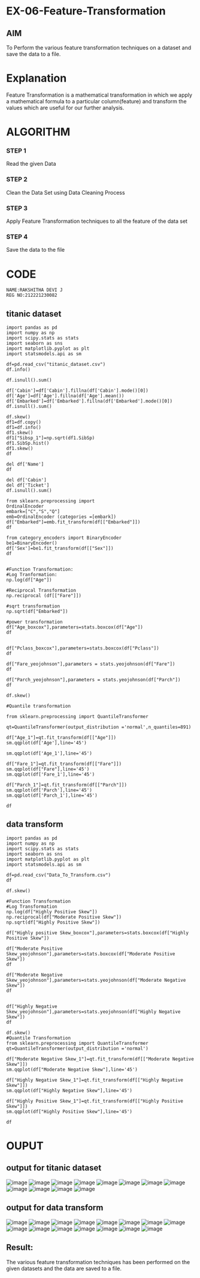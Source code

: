 # EX-06-Feature-Transformation

## AIM
To Perform the various feature transformation techniques on a dataset and save the data to a file. 

# Explanation
Feature Transformation is a mathematical transformation in which we apply a mathematical formula to a particular column(feature) and transform the values which are useful for our further analysis.

 
# ALGORITHM
### STEP 1
Read the given Data
### STEP 2
Clean the Data Set using Data Cleaning Process
### STEP 3
Apply Feature Transformation techniques to all the feature of the data set
### STEP 4
Save the data to the file


# CODE

```
NAME:RAKSHITHA DEVI J
REG NO:212221230082
```

## titanic dataset
```
import pandas as pd
import numpy as np
import scipy.stats as stats
import seaborn as sns
import matplotlib.pyplot as plt
import statsmodels.api as sm

df=pd.read_csv("titanic_dataset.csv")
df.info()

df.isnull().sum()

df['Cabin']=df['Cabin'].fillna(df['Cabin'].mode()[0])
df['Age']=df['Age'].fillna(df['Age'].mean())
df['Embarked']=df['Embarked'].fillna(df['Embarked'].mode()[0])
df.isnull().sum()

df.skew()
df1=df.copy()
df1=df.info()
df1.skew()
df1["Sibsp_1"]=np.sqrt(df1.SibSp)
df1.SibSp.hist()
df1.skew()
df

del df['Name']
df

del df['Cabin']
del df['Ticket']
df.isnull().sum()

from sklearn.preprocessing import
OrdinalEncoder
embark=["C","S","Q"]
emb=OrdinalEncoder (categories =[embark])
df["Embarked"]=emb.fit_transform(df[["Embarked"]])
df

from category_encoders import BinaryEncoder
be1=BinaryEncoder()
df['Sex']=be1.fit_transform(df[["Sex"]])
df


#Function Transformation:
#Log Tranformation:
np.log(df["Age"])

#Reciprocal Transformation
np.reciprocal (df[["Fare"]])

#sqrt transformation
np.sqrt(df["Embarked"])

#power transformation
df["Age_boxcox"],parameters=stats.boxcox(df["Age"])
df


df["Pclass_boxcox"],parameters=stats.boxcox(df["Pclass"])
df

df["Fare_yeojohnson"],parameters = stats.yeojohnson(df["Fare"])
df

df["Parch_yeojohnson"],parameters = stats.yeojohnson(df["Parch"])
df

df.skew()

#Quantile transformation

from sklearn.preprocessing import QuantileTransformer

qt=QuantileTransformer(output_distribution ='normal',n_quantiles=891)

df["Age_1"]=qt.fit_transform(df[["Age"]])
sm.qqplot(df['Age'],line='45')

sm.qqplot(df['Age_1'],line='45')

df["Fare_1"]=qt.fit_transform(df[["Fare"]])
sm.qqplot(df["Fare"],line='45')
sm.qqplot(df['Fare_1'],line='45')

df["Parch_1"]=qt.fit_transform(df[["Parch"]])
sm.qqplot(df['Parch'],line='45')
sm.qqplot(df['Parch_1'],line='45')

df
```
## data transform
```
import pandas as pd
import numpy as np
import scipy.stats as stats
import seaborn as sns
import matplotlib.pyplot as plt
import statsmodels.api as sm

df=pd.read_csv("Data_To_Transform.csv")
df

df.skew()

#Function Transformation 
#Log Transformation 
np.log(df["Highly Positive Skew"])
np.reciprocal(df["Moderate Positive Skew"])
np.sqrt(df["Highly Positive Skew"])

df["Highly positive Skew_boxcox"],parameters=stats.boxcox(df["Highly Positive Skew"])

df["Moderate Positive Skew_yeojohnson"],parameters=stats.boxcox(df["Moderate Positive Skew"])
df

df["Moderate Negative Skew_yeojohnson"],parameters=stats.yeojohnson(df["Moderate Negative Skew"])
df


df["Highly Negative Skew_yeojohnson"],parameters=stats.yeojohnson(df["Highly Negative Skew"])
df

df.skew()
#Quantile Transformation 
from sklearn.preprocessing import QuantileTransformer
qt=QuantileTransformer(output_distribution ='normal')

df["Moderate Negative Skew_1"]=qt.fit_transform(df[["Moderate Negative Skew"]])
sm.qqplot(df["Moderate Negative Skew"],line='45')

df["Highly Negative Skew_1"]=qt.fit_transform(df[["Highly Negative Skew"]])
sm.qqplot(df["Highly Negative Skew"],line='45')

df["Highly Positive Skew_1"]=qt.fit_transform(df[["Highly Positive Skew"]])
sm.qqplot(df["Highly Positive Skew"],line='45')

df
```

# OUPUT
## output for titanic dataset
![image](https://user-images.githubusercontent.com/94165326/170322433-bfc0580f-4cd3-417c-857b-c4ce5b2d445b.png)
![image](https://user-images.githubusercontent.com/94165326/170322465-f8d9dd5a-548e-4316-866e-a7cd748b89e6.png)
![image](https://user-images.githubusercontent.com/94165326/170322536-f329b79b-e9db-43af-9cc8-ea7ad4d55e93.png)
![image](https://user-images.githubusercontent.com/94165326/170322574-b685c7f8-4ed0-4411-8db7-1648b3e61d7b.png)
![image](https://user-images.githubusercontent.com/94165326/170322615-556256f5-7e6d-412f-a721-8e1a86bcbfed.png)
![image](https://user-images.githubusercontent.com/94165326/170322658-81989a2f-febd-42cc-ab3d-464c71dca26c.png)
![image](https://user-images.githubusercontent.com/94165326/170322690-ee18a7d8-75af-4146-b04b-8a883928dd15.png)
![image](https://user-images.githubusercontent.com/94165326/170322732-64de35a5-dac9-4960-beed-85aa9c515552.png)
![image](https://user-images.githubusercontent.com/94165326/170322788-d0cb9528-73a4-4100-af77-6f74da5ecd89.png)
![image](https://user-images.githubusercontent.com/94165326/170322817-67f2f1a4-5daa-4626-ba20-81a4d08a26c4.png)
![image](https://user-images.githubusercontent.com/94165326/170322851-7d318479-ccf1-46d6-8f32-7fbb17aee9ba.png)
![image](https://user-images.githubusercontent.com/94165326/170323294-7ce0e894-0c7a-417c-8666-ae576260d6bd.png)

## output for data transform
![image](https://user-images.githubusercontent.com/94165326/170323647-11d77822-9e59-43b4-8cf4-5d21e245748d.png)
![image](https://user-images.githubusercontent.com/94165326/170323674-94650373-3136-4c47-8565-1ab61191f853.png)
![image](https://user-images.githubusercontent.com/94165326/170323717-8e892ccb-520f-40de-9fbb-09a70c8cffc2.png)
![image](https://user-images.githubusercontent.com/94165326/170323798-eebf2eba-c138-4d5f-a8fa-e2b3fb91ce62.png)
![image](https://user-images.githubusercontent.com/94165326/170323834-9a674b5b-0543-44ac-bade-cd248c3bfdee.png)
![image](https://user-images.githubusercontent.com/94165326/170323892-fe7ae8b4-8c9c-46d8-893b-fa15af56b67d.png)
![image](https://user-images.githubusercontent.com/94165326/170323935-d0ceb154-9933-499f-9db2-250737d74ee5.png)
![image](https://user-images.githubusercontent.com/94165326/170323971-3bade022-ec75-4ab5-9b27-5df05da62775.png)
![image](https://user-images.githubusercontent.com/94165326/170324012-3c0d852d-f964-4627-8abc-254cb2d9278b.png)
![image](https://user-images.githubusercontent.com/94165326/170324065-af76b5b3-b80a-4d07-a44c-9fff4cba69c6.png)
![image](https://user-images.githubusercontent.com/94165326/170324091-806f8c8e-d574-4343-8c4f-4637b03dfb47.png)
![image](https://user-images.githubusercontent.com/94165326/170324120-7d5c7243-1703-4f72-a3f9-9bb377c3bfd2.png)
![image](https://user-images.githubusercontent.com/94165326/170324148-1b55bff3-56dc-4d15-b129-42b158ae3904.png)
![image](https://user-images.githubusercontent.com/94165326/170324262-9a0583cf-4f88-42e0-878e-ccb13c4a9a90.png)
![image](https://user-images.githubusercontent.com/94165326/170324292-4c26897e-b81a-4159-a836-0dd9bc703de6.png)

## Result:
The various feature transformation techniques has been performed on the given datasets and the data are saved to a file.





